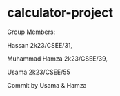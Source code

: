 # calculator-project
Group Members:

Hassan 2k23/CSEE/31,

Muhammad Hamza 2k23/CSEE/39,

Usama 2k23/CSEE/55

Commit by Usama & Hamza
